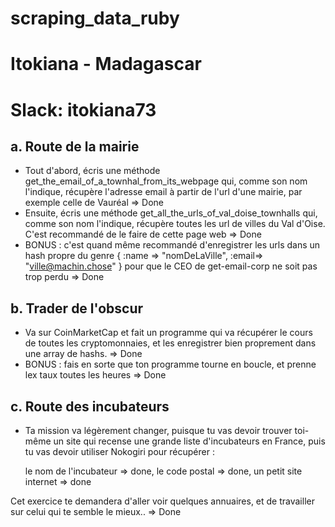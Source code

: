 # scraping_data_ruby
# Itokiana - Madagascar
# Slack: itokiana73

## a. Route de la mairie 
- Tout d'abord, écris une méthode get_the_email_of_a_townhal_from_its_webpage qui, comme son nom l'indique, récupère l'adresse email à partir de l'url d'une mairie, par exemple celle de Vauréal => Done 
- Ensuite, écris une méthode get_all_the_urls_of_val_doise_townhalls qui, comme son nom l'indique, récupère toutes les url de villes du Val d'Oise. C'est recommandé de le faire de cette page web => Done
- BONUS : c'est quand même recommandé d'enregistrer les urls dans un hash propre du genre { :name => "nomDeLaVille", :email=> "ville@machin.chose" } pour que le CEO de get-email-corp ne soit pas trop perdu => Done

## b. Trader de l'obscur 
- Va sur CoinMarketCap et fait un programme qui va récupérer le cours de toutes les cryptomonnaies, et les enregistrer bien proprement dans une array de hashs. => Done 
- BONUS : fais en sorte que ton programme tourne en boucle, et prenne lex taux toutes les heures => Done

## c. Route des incubateurs 
- Ta mission va légèrement changer, puisque tu vas devoir trouver toi-même un site qui recense une grande liste d'incubateurs en France, puis tu vas devoir utiliser Nokogiri pour récupérer :

    le nom de l'incubateur => done, 
    le code postal => done, 
    un petit site internet => done

Cet exercice te demandera d'aller voir quelques annuaires, et de travailler sur celui qui te semble le mieux.. => Done 